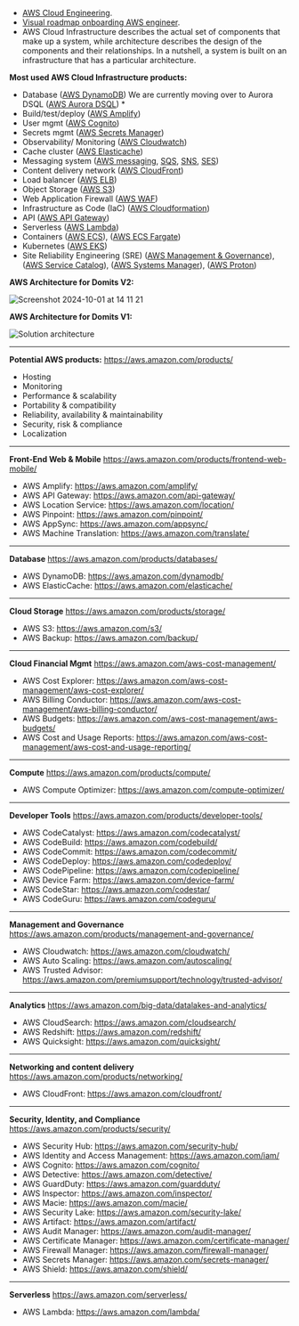 * [AWS Cloud Engineering](https://aws.amazon.com/).
* [Visual roadmap onboarding AWS engineer](https://roadmap.sh/aws).
* AWS Cloud Infrastructure describes the actual set of components that make up a system, while architecture describes the design of the components and their relationships. In a nutshell, a system is built on an infrastructure that has a particular architecture.

**Most used AWS Cloud Infrastructure products:**

* Database ([AWS DynamoDB](https://aws.amazon.com/dynamodb/)) We are currently moving over to Aurora DSQL ([AWS Aurora DSQL](https://aws.amazon.com/rds/aurora/dsql/)) *
* Build/test/deploy ([AWS Amplify](https://aws.amazon.com/amplify/))
* User mgmt ([AWS Cognito](https://aws.amazon.com/cognito/))
* Secrets mgmt ([AWS Secrets Manager](https://aws.amazon.com/secrets-manager/))
* Observability/ Monitoring ([AWS Cloudwatch](https://aws.amazon.com/cloudwatch/))
* Cache cluster ([AWS Elasticache](https://aws.amazon.com/elasticache/))
* Messaging system ([AWS messaging](https://aws.amazon.com/messaging/), [SQS](https://aws.amazon.com/sqs/), [SNS](https://aws.amazon.com/sns/), [SES](https://aws.amazon.com/ses/))
* Content delivery network ([AWS CloudFront](https://aws.amazon.com/cloudfront/))
* Load balancer ([AWS ELB](https://aws.amazon.com/elasticloadbalancing/))
* Object Storage ([AWS S3](https://aws.amazon.com/s3/))
* Web Application Firewall ([AWS WAF](https://aws.amazon.com/waf/))
* Infrastructure as Code (IaC) ([AWS Cloudformation](https://aws.amazon.com/cloudformation/))
* API ([AWS API Gateway](https://aws.amazon.com/api-gateway/))
* Serverless ([AWS Lambda](https://aws.amazon.com/lambda/))
* Containers ([AWS ECS](https://aws.amazon.com/ecs/)), ([AWS ECS Fargate](https://aws.amazon.com/fargate/))
* Kubernetes ([AWS EKS](https://aws.amazon.com/eks/))
* Site Reliability Engineering (SRE) ([AWS Management & Governance](https://aws.amazon.com/products/management-and-governance/)), ([AWS Service Catalog](https://aws.amazon.com/servicecatalog/)), ([AWS Systems Manager](https://aws.amazon.com/systems-manager/)), ([AWS Proton](https://aws.amazon.com/proton/))

**AWS Architecture for Domits V2:**

![Screenshot 2024-10-01 at 14 11 21](https://github.com/user-attachments/assets/9c9bc39d-46d9-4daa-9d5d-0faa7926b3cb)

**AWS Architecture for Domits V1:**

![Solution architecture](https://github.com/domits1/Domits/assets/108460857/ac3e728f-af17-49cc-9bf5-20130fecd391)


***

**Potential AWS products:**
https://aws.amazon.com/products/
* Hosting
* Monitoring
* Performance & scalability
* Portability & compatibility
* Reliability, availability & maintainability
* Security, risk & compliance
* Localization

***

**Front-End Web & Mobile** https://aws.amazon.com/products/frontend-web-mobile/
* AWS Amplify: https://aws.amazon.com/amplify/
* AWS API Gateway: https://aws.amazon.com/api-gateway/
* AWS Location Service: https://aws.amazon.com/location/
* AWS Pinpoint: https://aws.amazon.com/pinpoint/
* AWS AppSync: https://aws.amazon.com/appsync/
* AWS Machine Translation: https://aws.amazon.com/translate/

***

**Database** https://aws.amazon.com/products/databases/
* AWS DynamoDB: https://aws.amazon.com/dynamodb/
* AWS ElasticCache: https://aws.amazon.com/elasticache/

***

**Cloud Storage** https://aws.amazon.com/products/storage/
* AWS S3: https://aws.amazon.com/s3/
* AWS Backup: https://aws.amazon.com/backup/

***

**Cloud Financial Mgmt** https://aws.amazon.com/aws-cost-management/
* AWS Cost Explorer: https://aws.amazon.com/aws-cost-management/aws-cost-explorer/
* AWS Billing Conductor: https://aws.amazon.com/aws-cost-management/aws-billing-conductor/
* AWS Budgets: https://aws.amazon.com/aws-cost-management/aws-budgets/
* AWS Cost and Usage Reports: https://aws.amazon.com/aws-cost-management/aws-cost-and-usage-reporting/

***

**Compute** https://aws.amazon.com/products/compute/
* AWS Compute Optimizer: https://aws.amazon.com/compute-optimizer/

***

**Developer Tools** https://aws.amazon.com/products/developer-tools/
* AWS CodeCatalyst: https://aws.amazon.com/codecatalyst/
* AWS CodeBuild: https://aws.amazon.com/codebuild/
* AWS CodeCommit: https://aws.amazon.com/codecommit/
* AWS CodeDeploy: https://aws.amazon.com/codedeploy/
* AWS CodePipeline: https://aws.amazon.com/codepipeline/
* AWS Device Farm: https://aws.amazon.com/device-farm/
* AWS CodeStar: https://aws.amazon.com/codestar/
* AWS CodeGuru: https://aws.amazon.com/codeguru/

***

**Management and Governance** https://aws.amazon.com/products/management-and-governance/
* AWS Cloudwatch: https://aws.amazon.com/cloudwatch/
* AWS Auto Scaling: https://aws.amazon.com/autoscaling/
* AWS Trusted Advisor: https://aws.amazon.com/premiumsupport/technology/trusted-advisor/

***

**Analytics** https://aws.amazon.com/big-data/datalakes-and-analytics/
* AWS CloudSearch: https://aws.amazon.com/cloudsearch/
* AWS Redshift: https://aws.amazon.com/redshift/
* AWS Quicksight: https://aws.amazon.com/quicksight/

***

**Networking and content delivery** https://aws.amazon.com/products/networking/
* AWS CloudFront: https://aws.amazon.com/cloudfront/

***

**Security, Identity, and Compliance** https://aws.amazon.com/products/security/
* AWS Security Hub: https://aws.amazon.com/security-hub/
* AWS Identity and Access Management: https://aws.amazon.com/iam/
* AWS Cognito: https://aws.amazon.com/cognito/
* AWS Detective: https://aws.amazon.com/detective/
* AWS GuardDuty: https://aws.amazon.com/guardduty/
* AWS Inspector: https://aws.amazon.com/inspector/
* AWS Macie: https://aws.amazon.com/macie/
* AWS Security Lake: https://aws.amazon.com/security-lake/
* AWS Artifact: https://aws.amazon.com/artifact/
* AWS Audit Manager: https://aws.amazon.com/audit-manager/
* AWS Certificate Manager: https://aws.amazon.com/certificate-manager/
* AWS Firewall Manager: https://aws.amazon.com/firewall-manager/
* AWS Secrets Manager: https://aws.amazon.com/secrets-manager/
* AWS Shield: https://aws.amazon.com/shield/

***

**Serverless** https://aws.amazon.com/serverless/
* AWS Lambda: https://aws.amazon.com/lambda/
